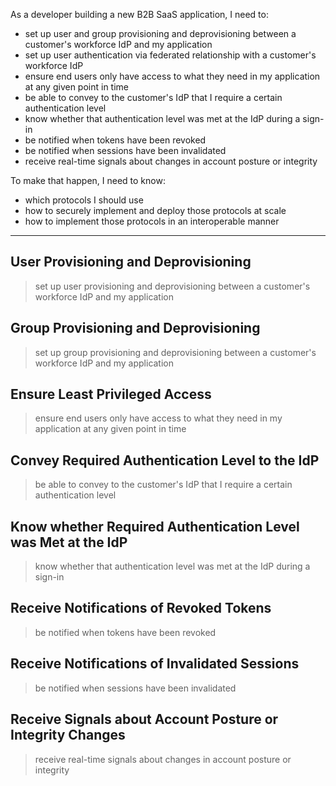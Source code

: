 As a developer building a new B2B SaaS application, I need to:

* set up user and group provisioning and deprovisioning between a customer's workforce IdP and my application
* set up user authentication via federated relationship with a customer's workforce IdP
* ensure end users only have access to what they need in my application at any given point in time
* be able to convey to the customer's IdP that I require a certain authentication level
* know whether that authentication level was met at the IdP during a sign-in
* be notified when tokens have been revoked
* be notified when sessions have been invalidated
* receive real-time signals about changes in account posture or integrity

To make that happen, I need to know:

* which protocols I should use
* how to securely implement and deploy those protocols at scale
* how to implement those protocols in an interoperable manner

---

## User Provisioning and Deprovisioning

> set up user provisioning and deprovisioning between a customer's workforce IdP and my application

## Group Provisioning and Deprovisioning

> set up group provisioning and deprovisioning between a customer's workforce IdP and my application

## Ensure Least Privileged Access

> ensure end users only have access to what they need in my application at any given point in time

## Convey Required Authentication Level to the IdP

> be able to convey to the customer's IdP that I require a certain authentication level

## Know whether Required Authentication Level was Met at the IdP

> know whether that authentication level was met at the IdP during a sign-in

## Receive Notifications of Revoked Tokens

> be notified when tokens have been revoked

## Receive Notifications of Invalidated Sessions

> be notified when sessions have been invalidated

## Receive Signals about Account Posture or Integrity Changes

> receive real-time signals about changes in account posture or integrity


